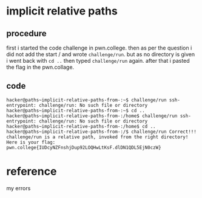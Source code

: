 # implicit relative paths

## procedure
first i started the code challenge in pwn.college.
then as per the question i did not add the start / and wrote `challenge/run`.
but as no directory is given i went back with `cd ..`
then typed `challenge/run` again.
after that i pasted the flag in the pwn.collage.

## code
`hacker@paths~implicit-relative-paths-from-:~$ challenge/run
ssh-entrypoint: challenge/run: No such file or directory
hacker@paths~implicit-relative-paths-from-:~$ cd ..
hacker@paths~implicit-relative-paths-from-:/home$ challenge/run
ssh-entrypoint: challenge/run: No such file or directory
hacker@paths~implicit-relative-paths-from-:/home$ cd ..
hacker@paths~implicit-relative-paths-from-:/$ challenge/run
Correct!!!
challenge/run is a relative path, invoked from the right directory!
Here is your flag:
pwn.college{IUDcyNZFnshjDup92LOQHwLtKsF.dlDN1QDL5EjN0czW}`

# reference
my errors

